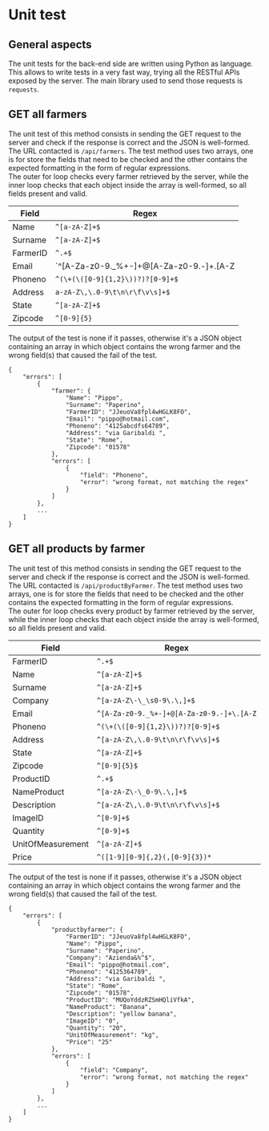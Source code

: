 # Unit test

## General aspects

The unit tests for the back-end side are written using Python as language. This allows to write tests in a very fast way, trying all the RESTful APIs exposed by the server. The main library used to send those requests is `requests`.

## GET all farmers

The unit test of this method consists in sending the GET request to the server and check if the response is correct and the JSON is well-formed. The URL contacted is `/api/farmers`. The test method uses two arrays, one is for store the fields that need to be checked and the other contains the expected formatting in the form of regular expressions.<br/>The outer for loop checks every farmer retrieved by the server, while the inner loop checks that each object inside the array is well-formed, so all fields present and valid.

| Field    | Regex                                               |
| -------- | --------------------------------------------------- |
| Name     | `^[a-zA-Z]+$`                                       |
| Surname  | `^[a-zA-Z]+$`                                       |
| FarmerID | `^.+$`                                              |
| Email    | `^[A-Za-z0-9._%+-]+@[A-Za-z0-9.-]+\.[A-Z|a-z]{2,}$` |
| Phoneno  | `^(\+(\([0-9]{1,2}\))?)?[0-9]+$`                    |
| Address  | `a-zA-Z\,\.0-9\t\n\r\f\v\s]+$`                      |
| State    | `^[a-zA-Z]+$`                                       |
| Zipcode  | `^[0-9]{5}`                                         |

The output of the test is none if it passes, otherwise it's a JSON object containing an array in which object contains the wrong farmer and the wrong field(s) that caused the fail of the test.

```json5
{
    "errors": [
        {
            "farmer": {
                "Name": "Pippo",
                "Surname": "Paperino",
                "FarmerID": "JJeuoVa8fpl4wHGLK8FO",
                "Email": "pippo@hotmail.com",
                "Phoneno": "4125abcdfs64789",
                "Address": "via Garibaldi ",
                "State": "Rome",
                "Zipcode": "01578"
            },
            "errors": [
                {
                    "field": "Phoneno",
                    "error": "wrong format, not matching the regex"
                }
            ]
        },
        ...
    ]
}
```



## GET all products by farmer

The unit test of this method consists in sending the GET request to the server and check if the response is correct and the JSON is well-formed. The URL contacted is `/api/productByFarmer`. The test method uses two arrays, one is for store the fields that need to be checked and the other contains the expected formatting in the form of regular expressions.<br/>The outer for loop checks every product by farmer retrieved by the server, while the inner loop checks that each object inside the array is well-formed, so all fields present and valid.

| Field             | Regex                                     |
| ----------------- | ----------------------------------------- |
| FarmerID          | `^.+$`                                    |
| Name              | `^[a-zA-Z]+$`                             |
| Surname           | `^[a-zA-Z]+$`                             |
| Company           | `^[a-zA-Z\-\_\s0-9\.\,]+$`                |
| Email             | `^[A-Za-z0-9._%+-]+@[A-Za-z0-9.-]+\.[A-Z` |
| Phoneno           | `^(\+(\([0-9]{1,2}\))?)?[0-9]+$`          |
| Address           | `^[a-zA-Z\,\.0-9\t\n\r\f\v\s]+$`          |
| State             | `^[a-zA-Z]+$`                             |
| Zipcode           | `^[0-9]{5}$`                              |
| ProductID         | `^.+$`                                    |
| NameProduct       | `^[a-zA-Z\-\_0-9\.\,]+$`                  |
| Description       | `^[a-zA-Z\,\.0-9\t\n\r\f\v\s]+$`          |
| ImageID           | `^[0-9]+$`                                |
| Quantity          | `^[0-9]+$`                                |
| UnitOfMeasurement | `^[a-zA-Z]+$`                             |
| Price             | `^([1-9][0-9]{,2}(,[0-9]{3})*`            |

The output of the test is none if it passes, otherwise it's a JSON object containing an array in which object contains the wrong farmer and the wrong field(s) that caused the fail of the test.

```json5
{
    "errors": [
        {
            "productbyfarmer": {
                "FarmerID": "JJeuoVa8fpl4wHGLK8FO",
                "Name": "Pippo",
                "Surname": "Paperino",
                "Company": "Azienda&%^$",
                "Email": "pippo@hotmail.com",
                "Phoneno": "4125364789",
                "Address": "via Garibaldi ",
                "State": "Rome",
                "Zipcode": "01578",
                "ProductID": "MUQoYddzRZSmHQliVfkA",
                "NameProduct": "Banana",
                "Description": "yellow banana",
                "ImageID": "0",
                "Quantity": "20",
                "UnitOfMeasurement": "kg",
                "Price": "25"
            },
            "errors": [
                {
                    "field": "Company",
                    "error": "wrong format, not matching the regex"
                }
            ]
        },
        ...
    ]
}
```

